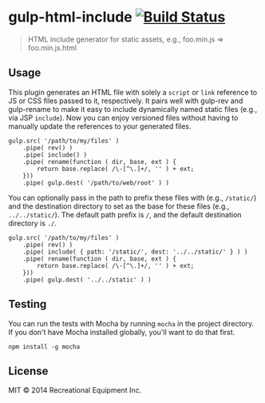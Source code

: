 # gulp-html-include [![Build Status][travis-image]][travis-url]

> HTML include generator for static assets, e.g., foo.min.js => foo.min.js.html

## Usage

This plugin generates an HTML file with solely a `script` or `link` reference to JS or CSS files passed to it, respectively. It pairs well with gulp-rev and gulp-rename to make it easy to include dynamically named static files (e.g., via JSP `include`). Now you can enjoy versioned files without having to manually update the references to your generated files.

```
gulp.src( '/path/to/my/files' )
    .pipe( rev() )
    .pipe( include() )
    .pipe( rename(function ( dir, base, ext ) {
        return base.replace( /\-[^\.]+/, '' ) + ext;
    }))
    .pipe( gulp.dest( '/path/to/web/root' ) )
```

You can optionally pass in the path to prefix these files with (e.g., `/static/`) and the destination directory to set as the base for these files (e.g., `../../static/`). The default path prefix is `/`, and the default destination directory is `./`.

```
gulp.src( '/path/to/my/files' )
    .pipe( rev() )
    .pipe( include( { path: '/static/', dest: '../../static/' } ) )
    .pipe( rename(function ( dir, base, ext ) {
        return base.replace( /\-[^\.]+/, '' ) + ext;
    }))
    .pipe( gulp.dest( '../../static' ) )
```

## Testing

You can run the tests with Mocha by running `mocha` in the project directory. If you don't have Mocha installed globally, you'll want to do that first.

```
npm install -g mocha
```

## License

MIT © 2014 Recreational Equipment Inc.

[travis-url]: https://travis-ci.org/reidev/gulp-html-include
[travis-image]: https://travis-ci.org/reidev/gulp-html-include.svg
